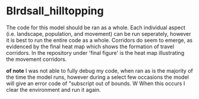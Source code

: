 # BIrdsall_hilltopping
The code for this model should be ran as a whole. Each individual aspect (i.e. landscape, population, and movement) can be run seperately, however it is best to run the entire code as a whole. 
Corridors do seem to emerge, as evidenced by the final heat map which shows the formation of travel corridors. 
In the repository under 'final figure' is the heat map illustrating the movement corridors. 

**of note** I was not able to fully debug my code, when ran as is the majority of the time the model runs, however during a select few occasions the model will give an error code of "subscript out of bounds. W
  When this occurs I clear the environment and run it again. 
